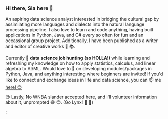 ### Hi there, Sia here 👋

An aspiring data science analyst interested in bridging the cultural gap by assimilating more languages and dialects into the natural language processing pipeline. I also love to learn and code anything, having built applications in Python, Java, and C# every so often for fun and an occassional group project. Additionally, I have been published as a writer and editor of creative works :newspaper: :books:. 

Currently 🔭 **data science job hunting (so HOLLA!)** while learning and refreshing my knowledge on how to apply statistics, calculus, and linear algebra to AI/ML. Would love to 👯 on developing modules/packages in Python, Java, and anything interesting where beginners are invited! If you'd like to connect and exchange ideas in life and data science, you can 📫 me [here! :blush:](mailto:siawayforward.projects@gmail.com)

:smirk: Lastly, No WNBA slander accepted here, and I'll volunteer information about it, unprompted :smile: :heart_eyes:. 
(Go Lynx! :blue_heart: :green_heart:) 

:[](/1200px-Minnesota_Lynx_logo.svg.png)

<!--
**siawayforward/siawayforward** is a ✨ _special_ ✨ repository because its `README.md` (this file) appears on your GitHub profile.-->
